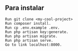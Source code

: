 
## Para instalar

    Run git clone <my-cool-project>
    Run composer install.
    Run cp .env.example .env.
    Run php artisan key:generate.
    Run php artisan migrate.
    Run php artisan serve.
    Go to link localhost:8000.
